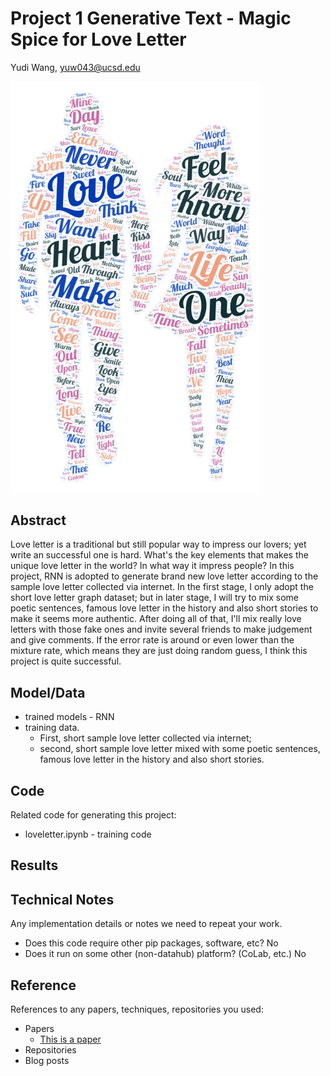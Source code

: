 
# Project 1 Generative Text - Magic Spice for Love Letter

Yudi Wang, yuw043@ucsd.edu

<img src="https://github.com/ucsd-ml-arts/generative-text-bizarrecrispyd/blob/master/word%20cloud.png" width="400">


## Abstract

Love letter is a traditional but still popular way to impress our lovers; yet write an successful one is hard. What's the key elements that makes the unique love letter in the world? In what way it impress people? In this project, RNN is adopted to generate brand new love letter according to the sample love letter collected via internet. In the first stage, I only adopt the short love letter graph dataset; but in later stage, I will try to mix some poetic sentences, famous love letter in the history and also short stories to make it seems more authentic. After doing all of that, I'll mix really love letters with those fake ones and invite several friends to make judgement and give comments. If the error rate is around or even lower than the mixture rate, which means they are just doing random guess, I think this project is quite successful.


## Model/Data


- trained models - RNN
- training data. 
  - First, short sample love letter collected via internet; 
  - second, short sample love letter mixed with some poetic sentences, famous love letter in the history and also short stories.


## Code

Related code for generating this project:
- loveletter.ipynb - training code


## Results


## Technical Notes

Any implementation details or notes we need to repeat your work. 
- Does this code require other pip packages, software, etc? No
- Does it run on some other (non-datahub) platform? (CoLab, etc.) No

## Reference

References to any papers, techniques, repositories you used:
- Papers
  - [This is a paper](this_is_the_link.pdf)
- Repositories
- Blog posts
